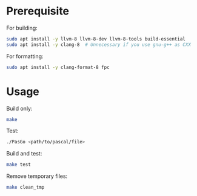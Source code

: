 # Prerequisite

For building:

```bash
sudo apt install -y llvm-8 llvm-8-dev llvm-8-tools build-essential
sudo apt install -y clang-8  # Unnecessary if you use gnu-g++ as CXX
```

For formatting:

```bash
sudo apt install -y clang-format-8 fpc
```

# Usage

Build only:

```bash
make
```

Test:

```bash
./PasGo <path/to/pascal/file>
```

Build and test:

```bash
make test
```

Remove temporary files:

```bash
make clean_tmp
```
